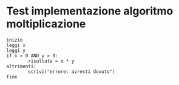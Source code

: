 # Test implementazione algoritmo moltiplicazione

```
inizio
leggi x 
leggi y
if x > 0 AND y > 0:
        risultato = x * y
altrimenti:
        scrivi("errore: avresti dovuto")
fine
```